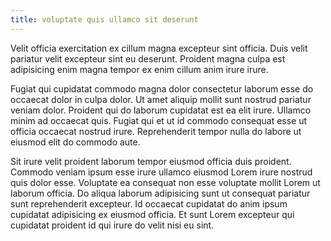 ```yaml
---
title: voluptate quis ullamco sit deserunt
---
```


Velit officia exercitation ex cillum magna excepteur sint officia. Duis velit pariatur velit excepteur sint eu deserunt. Proident magna culpa est adipisicing enim magna tempor ex enim cillum anim irure irure.

Fugiat qui cupidatat commodo magna dolor consectetur laborum esse do occaecat dolor in culpa dolor. Ut amet aliquip mollit sunt nostrud pariatur veniam dolor. Proident qui do laborum cupidatat est ea elit irure. Ullamco minim ad occaecat quis. Fugiat qui et ut id commodo consequat esse ut officia occaecat nostrud irure. Reprehenderit tempor nulla do labore ut eiusmod elit do commodo aute.

Sit irure velit proident laborum tempor eiusmod officia duis proident. Commodo veniam ipsum esse irure ullamco eiusmod Lorem irure nostrud quis dolor esse. Voluptate ea consequat non esse voluptate mollit Lorem ut laborum officia. Do aliqua laborum adipisicing sunt ut consequat pariatur sunt reprehenderit excepteur. Id occaecat cupidatat do anim ipsum cupidatat adipisicing ex eiusmod officia. Et sunt Lorem excepteur qui cupidatat proident id qui irure do velit nisi eu sint.